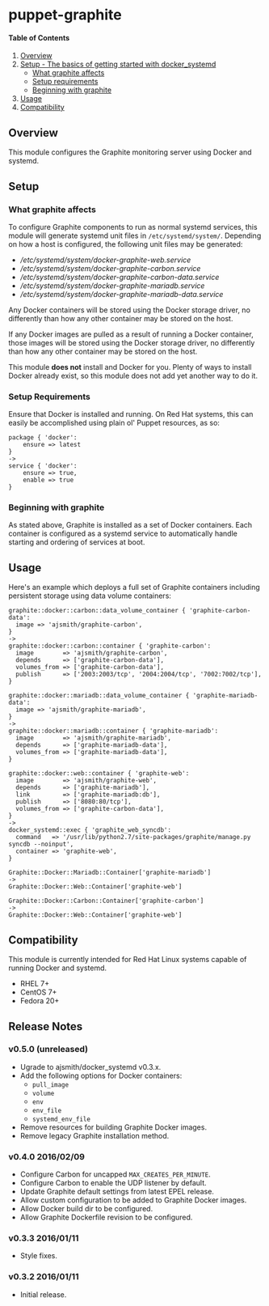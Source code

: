# puppet-graphite

#### Table of Contents

 1. [Overview](#overview)
 2. [Setup - The basics of getting started with docker_systemd](#setup)
      * [What graphite affects](#what-graphite-affects)
      * [Setup requirements](#setup-requirements)
      * [Beginning with graphite](#beginning-with-graphite)
 3. [Usage](#usage)
 4. [Compatibility](#compatibility)

## Overview

This module configures the Graphite monitoring server using Docker and systemd.

## Setup

### What graphite affects

To configure Graphite components to run as normal systemd services, this module
will generate systemd unit files in `/etc/systemd/system/`. Depending on how a
host is configured, the following unit files may be generated:

  * */etc/systemd/system/docker-graphite-web.service*
  * */etc/systemd/system/docker-graphite-carbon.service*
  * */etc/systemd/system/docker-graphite-carbon-data.service*
  * */etc/systemd/system/docker-graphite-mariadb.service*
  * */etc/systemd/system/docker-graphite-mariadb-data.service*

Any Docker containers will be stored using the Docker storage driver, no
differently than how any other container may be stored on the host.

If any Docker images are pulled as a result of running a Docker container,
those images will be stored using the Docker storage driver, no differently
than how any other container may be stored on the host.

This module **does not** install and Docker for you. Plenty of ways to install
Docker already exist, so this module does not add yet another way to do it.

### Setup Requirements

Ensure that Docker is installed and running. On Red Hat systems, this can
easily be accomplished using plain ol' Puppet resources, as so:

```.puppet
package { 'docker':
    ensure => latest
}
->
service { 'docker':
    ensure => true,
    enable => true
}
```

### Beginning with graphite

As stated above, Graphite is installed as a set of Docker containers. Each
container is configured as a systemd service to automatically handle starting
and ordering of services at boot.

## Usage

Here's an example which deploys a full set of Graphite containers including
persistent storage using data volume containers:

```.puppet
graphite::docker::carbon::data_volume_container { 'graphite-carbon-data':
  image => 'ajsmith/graphite-carbon',
}
->
graphite::docker::carbon::container { 'graphite-carbon':
  image        => 'ajsmith/graphite-carbon',
  depends      => ['graphite-carbon-data'],
  volumes_from => ['graphite-carbon-data'],
  publish      => ['2003:2003/tcp', '2004:2004/tcp', '7002:7002/tcp'],
}

graphite::docker::mariadb::data_volume_container { 'graphite-mariadb-data':
  image => 'ajsmith/graphite-mariadb',
}
->
graphite::docker::mariadb::container { 'graphite-mariadb':
  image        => 'ajsmith/graphite-mariadb',
  depends      => ['graphite-mariadb-data'],
  volumes_from => ['graphite-mariadb-data'],
}

graphite::docker::web::container { 'graphite-web':
  image        => 'ajsmith/graphite-web',
  depends      => ['graphite-mariadb'],
  link         => ['graphite-mariadb:db'],
  publish      => ['8080:80/tcp'],
  volumes_from => ['graphite-carbon-data'],
}
->
docker_systemd::exec { 'graphite_web_syncdb':
  command   => '/usr/lib/python2.7/site-packages/graphite/manage.py syncdb --noinput',
  container => 'graphite-web',
}

Graphite::Docker::Mariadb::Container['graphite-mariadb']
->
Graphite::Docker::Web::Container['graphite-web']

Graphite::Docker::Carbon::Container['graphite-carbon']
->
Graphite::Docker::Web::Container['graphite-web']
```

## Compatibility

This module is currently intended for Red Hat Linux systems capable of running
Docker and systemd.

- RHEL 7+
- CentOS 7+
- Fedora 20+

## Release Notes

### v0.5.0 (unreleased)

- Ugrade to ajsmith/docker_systemd v0.3.x.
- Add the following options for Docker containers:
    - `pull_image`
    - `volume`
    - `env`
    - `env_file`
    - `systemd_env_file`
- Remove resources for building Graphite Docker images.
- Remove legacy Graphite installation method.

### v0.4.0 2016/02/09

- Configure Carbon for uncapped `MAX_CREATES_PER_MINUTE`.
- Configure Carbon to enable the UDP listener by default.
- Update Graphite default settings from latest EPEL release.
- Allow custom configuration to be added to Graphite Docker images.
- Allow Docker build dir to be configured.
- Allow Graphite Dockerfile revision to be configured.

### v0.3.3 2016/01/11

- Style fixes.

### v0.3.2 2016/01/11

- Initial release.
